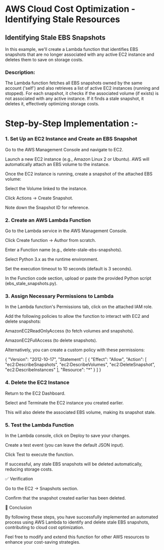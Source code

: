 # AWS Cloud Cost Optimization - Identifying Stale Resources

## Identifying Stale EBS Snapshots

In this example, we'll create a Lambda function that identifies EBS snapshots that are no longer associated with any active EC2 instance and deletes them to save on storage costs.

### Description:

The Lambda function fetches all EBS snapshots owned by the same account ('self') and also retrieves a list of active EC2 instances (running and stopped). For each snapshot, it checks if the associated volume (if exists) is not associated with any active instance. If it finds a stale snapshot, it deletes it, effectively optimizing storage costs.

# Step-by-Step Implementation :-

### 1. Set Up an EC2 Instance and Create an EBS Snapshot

Go to the AWS Management Console and navigate to EC2.

Launch a new EC2 instance (e.g., Amazon Linux 2 or Ubuntu). AWS will automatically attach an EBS volume to the instance.

Once the EC2 instance is running, create a snapshot of the attached EBS volume:

Select the Volume linked to the instance.

Click Actions → Create Snapshot.

Note down the Snapshot ID for reference.
### 2. Create an AWS Lambda Function

Go to the Lambda service in the AWS Management Console.

Click Create function → Author from scratch.

Enter a Function name (e.g., delete-stale-ebs-snapshots).

Select Python 3.x as the runtime environment.

Set the execution timeout to 10 seconds (default is 3 seconds).

In the Function code section, upload or paste the provided Python script (ebs_stale_snapshots.py).

### 3. Assign Necessary Permissions to Lambda

In the Lambda function's Permissions tab, click on the attached IAM role.

Add the following policies to allow the function to interact with EC2 and delete snapshots:

AmazonEC2ReadOnlyAccess (to fetch volumes and snapshots).

AmazonEC2FullAccess (to delete snapshots).

Alternatively, you can create a custom policy with these permissions:

{
  "Version": "2012-10-17",
  "Statement": [
    {
      "Effect": "Allow",
      "Action": [
        "ec2:DescribeSnapshots",
        "ec2:DescribeVolumes",
        "ec2:DeleteSnapshot",
        "ec2:DescribeInstances"
      ],
      "Resource": "*"
    }
  ]
}

### 4. Delete the EC2 Instance

Return to the EC2 Dashboard.

Select and Terminate the EC2 instance you created earlier.

This will also delete the associated EBS volume, making its snapshot stale.

### 5. Test the Lambda Function

In the Lambda console, click on Deploy to save your changes.

Create a test event (you can leave the default JSON input).

Click Test to execute the function.

If successful, any stale EBS snapshots will be deleted automatically, reducing storage costs.

✅ Verification

Go to the EC2 → Snapshots section.

Confirm that the snapshot created earlier has been deleted.

📌 Conclusion

By following these steps, you have successfully implemented an automated process using AWS Lambda to identify and delete stale EBS snapshots, contributing to cloud cost optimization.

Feel free to modify and extend this function for other AWS resources to enhance your cost-saving strategies.

